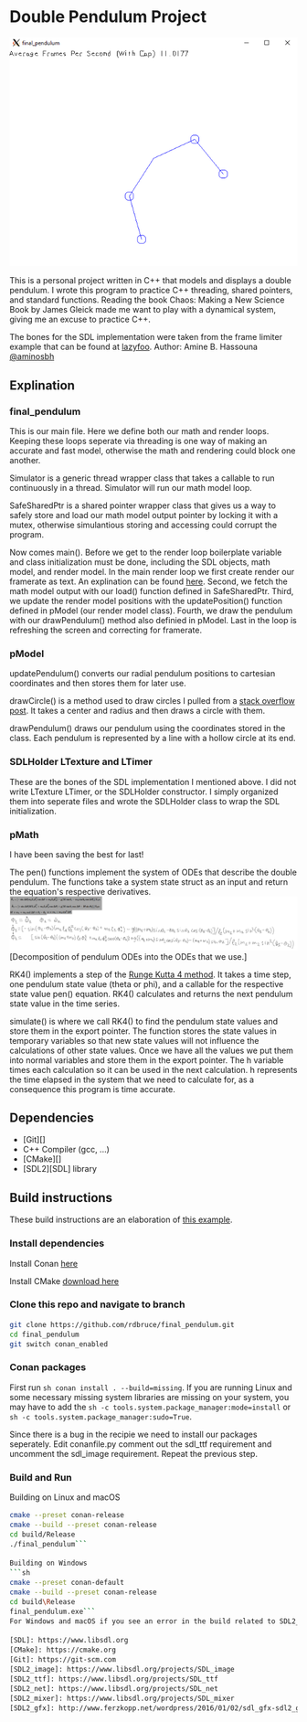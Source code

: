# Double Pendulum Project

![final_pendulum](assets/pendulum.PNG)

This is a personal project written in C++ that models and displays a double pendulum. I wrote this program to practice C++ threading, shared pointers, and standard functions. Reading the book Chaos: Making a New Science Book by James Gleick made me want to play with a dynamical system, giving me an excuse to practice C++.

The bones for the SDL implementation were taken from the frame limiter example that can be found at [lazyfoo](https://lazyfoo.net/tutorials/SDL/). Author: Amine B. Hassouna [@aminosbh](https://gitlab.com/aminosbh)

## Explination

### final_pendulum

This is our main file. Here we define both our math and render loops. Keeping these loops seperate via threading is one way of making an accurate and fast model, otherwise the math and rendering could block one another.

Simulator is a generic thread wrapper class that takes a callable to run continuously in a thread. Simulator will run our math model loop.

SafeSharedPtr is a shared pointer wrapper class that gives us a way to safely store and load our math model output pointer by locking it with a mutex, otherwise simulantious storing and accessing could corrupt the program.

Now comes main(). Before we get to the render loop boilerplate variable and class initialization must be done, including the SDL objects, math model, and render model. In the main render loop we first create render our framerate as text. An explination can be found [here](https://lazyfoo.net/tutorials/SDL/25_capping_frame_rate/index.php). Second, we fetch the math model output with our load() function defined in SafeSharedPtr. Third, we update the render model positions with the updatePosition() function defined in pModel (our render model class). Fourth, we draw the pendulum with our drawPendulum() method also definied in pModel. Last in the loop is refreshing the screen and correcting for framerate.

### pModel

updatePendulum() converts our radial pendulum positions to cartesian coordinates and then stores them for later use.

drawCircle() is a method used to draw circles I pulled from a [stack overflow post](https://stackoverflow.com/a/48291620). It takes a center and radius and then draws a circle with them.

drawPendulum() draws our pendulum using the coordinates stored in the class. Each pendulum is represented by a line with a hollow circle at its end. 

### SDLHolder LTexture and LTimer

These are the bones of the SDL implementation I mentioned above. I did not write LTexture LTimer, or the SDLHolder constructor. I simply organized them into seperate files and wrote the SDLHolder class to wrap the SDL initialization.

### pMath

I have been saving the best for last!

The pen() functions implement the system of ODEs that describe the double pendulum. The functions take a system state struct as an input and return the equation's respective derivatives. 
![our odes](assets/ODE_system.png)
[Decomposition of pendulum ODEs into the ODEs that we use.]

RK4() implements a step of the [Runge Kutta 4 method](https://en.wikipedia.org/wiki/Runge%E2%80%93Kutta_methods). It takes a time step, one pendulum state value (theta or phi), and a callable for the respective state value pen() equation. RK4() calculates and returns the next pendulum state value in the time series.

simulate() is where we call RK4() to find the pendulum state values and store them in the export pointer. The function stores the state values in temporary variables so that new state values will not influence the calculations of other state values. Once we have all the values we put them into normal variables and store them in the export pointer. The h variable times each calculation so it can be used in the next calculation. h represents the time elapsed in the system that we need to calculate for, as a consequence this program is time accurate.

## Dependencies

- [Git][]
- C++ Compiler (gcc, ...)
- [CMake][]
- [SDL2][SDL] library

## Build instructions
These build instructions are an elaboration of [this example](https://blog.conan.io/2023/07/20/introduction-to-game-dev-with-sdl2.html).

### Install dependencies
Install Conan [here](https://docs.conan.io/1/installation.html)

Install CMake [download here](https://cmake.org/download/)

### Clone this repo and navigate to branch
```sh
git clone https://github.com/rdbruce/final_pendulum.git
cd final_pendulum
git switch conan_enabled
```

### Conan packages
First run ```sh conan install . --build=missing```.
If you are running Linux and some necessary missing system libraries are missing on your system, you may have to add the ```sh -c tools.system.package_manager:mode=install``` or ```sh -c tools.system.package_manager:sudo=True```.

Since there is a bug in the recipie we need to install our packages seperately. Edit conanfile.py comment out the sdl_ttf requirement and uncomment the sdl_image requirement. Repeat the previous step.

### Build and Run
Building on Linux and macOS
```sh
cmake --preset conan-release
cmake --build --preset conan-release
cd build/Release
./final_pendulum```

Building on Windows
```sh
cmake --preset conan-default
cmake --build --preset conan-release
cd build\Release
final_pendulum.exe```
For Windows and macOS if you see an error in the build related to SDL2_ttf edit CMakeLists.txt comment out the SDL2_ttf line and uncomment the sdl_ttf line. 

[SDL]: https://www.libsdl.org
[CMake]: https://cmake.org
[Git]: https://git-scm.com
[SDL2_image]: https://www.libsdl.org/projects/SDL_image
[SDL2_ttf]: https://www.libsdl.org/projects/SDL_ttf
[SDL2_net]: https://www.libsdl.org/projects/SDL_net
[SDL2_mixer]: https://www.libsdl.org/projects/SDL_mixer
[SDL2_gfx]: http://www.ferzkopp.net/wordpress/2016/01/02/sdl_gfx-sdl2_gfx
